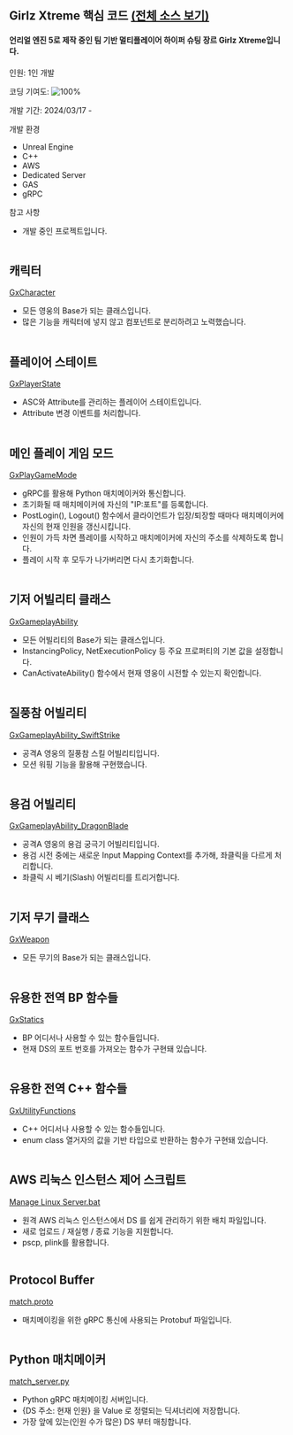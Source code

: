 ## Girlz Xtreme 핵심 코드 [(전체 소스 보기)](https://github.com/futurelabunseen/C-KyungbinCho/tree/test)

#### 언리얼 엔진 5로 제작 중인 팀 기반 멀티플레이어 하이퍼 슈팅 장르 Girlz Xtreme입니다.

인원: 1인 개발

코딩 기여도: ![100%](https://progress-bar.dev/100)

개발 기간: 2024/03/17 - 

개발 환경
- Unreal Engine
- C++
- AWS
- Dedicated Server
- GAS
- gRPC

참고 사항
- 개발 중인 프로젝트입니다.
<br/><br/>

## 캐릭터

[GxCharacter](https://github.com/diesuki4/Core_Codes/blob/main/Girlz%20Xtreme/Character/GxCharacter.h)
- 모든 영웅의 Base가 되는 클래스입니다.
- 많은 기능을 캐릭터에 넣지 않고 컴포넌트로 분리하려고 노력했습니다.
<br/><br/>

## 플레이어 스테이트

[GxPlayerState](https://github.com/diesuki4/Core_Codes/blob/main/Girlz%20Xtreme/Player/GxPlayerState.h)
- ASC와 Attribute를 관리하는 플레이어 스테이트입니다.
- Attribute 변경 이벤트를 처리합니다.
<br/><br/>

## 메인 플레이 게임 모드

[GxPlayGameMode](https://github.com/diesuki4/Core_Codes/blob/main/Girlz%20Xtreme/GameModes/GxPlayGameMode.h)
- gRPC를 활용해 Python 매치메이커와 통신합니다.
- 초기화될 때 매치메이커에 자신의 "IP:포트"를 등록합니다.
- PostLogin(), Logout() 함수에서 클라이언트가 입장/퇴장할 때마다 매치메이커에 자신의 현재 인원을 갱신시킵니다.
- 인원이 가득 차면 플레이를 시작하고 매치메이커에 자신의 주소를 삭제하도록 합니다.
- 플레이 시작 후 모두가 나가버리면 다시 초기화합니다.
<br/><br/>

## 기저 어빌리티 클래스

[GxGameplayAbility](https://github.com/diesuki4/Core_Codes/blob/main/Girlz%20Xtreme/AbilitySystem/GxGameplayAbility.h)
- 모든 어빌리티의 Base가 되는 클래스입니다.
- InstancingPolicy, NetExecutionPolicy 등 주요 프로퍼티의 기본 값을 설정합니다.
- CanActivateAbility() 함수에서 현재 영웅이 시전할 수 있는지 확인합니다.
<br/><br/>

## 질풍참 어빌리티

[GxGameplayAbility_SwiftStrike](https://github.com/diesuki4/Core_Codes/blob/main/Girlz%20Xtreme/AbilitySystem/Abilities/GxGameplayAbility_SwiftStrike.h)
- 공격A 영웅의 질풍참 스킬 어빌리티입니다.
- 모션 워핑 기능을 활용해 구현했습니다.
<br/><br/>

## 용검 어빌리티

[GxGameplayAbility_DragonBlade](https://github.com/diesuki4/Core_Codes/blob/main/Girlz%20Xtreme/AbilitySystem/Abilities/GxGameplayAbility_DragonBlade.h)
- 공격A 영웅의 용검 궁극기 어빌리티입니다.
- 용검 시전 중에는 새로운 Input Mapping Context를 추가해, 좌클릭을 다르게 처리합니다.
- 좌클릭 시 베기(Slash) 어빌리티를 트리거합니다.
<br/><br/>

## 기저 무기 클래스

[GxWeapon](https://github.com/diesuki4/Core_Codes/blob/main/Girlz%20Xtreme/Weapons/GxWeapon.h)
- 모든 무기의 Base가 되는 클래스입니다.
<br/><br/>

## 유용한 전역 BP 함수들

[GxStatics](https://github.com/diesuki4/Core_Codes/blob/main/Girlz%20Xtreme/GxStatics.h)
- BP 어디서나 사용할 수 있는 함수들입니다.
- 현재 DS의 포트 번호를 가져오는 함수가 구현돼 있습니다.
<br/><br/>

## 유용한 전역 C++ 함수들

[GxUtilityFunctions](https://github.com/diesuki4/Core_Codes/blob/main/Girlz%20Xtreme/GxUtilityFunctions.h)
- C++ 어디서나 사용할 수 있는 함수들입니다.
- enum class 열거자의 값을 기반 타입으로 반환하는 함수가 구현돼 있습니다.
<br/><br/>

## AWS 리눅스 인스턴스 제어 스크립트

[Manage Linux Server.bat](https://github.com/diesuki4/Core_Codes/blob/main/Girlz%20Xtreme/Manage%20Linux%20Server.bat)
- 원격 AWS 리눅스 인스턴스에서 DS 를 쉽게 관리하기 위한 배치 파일입니다.
- 새로 업로드 / 재실행 / 종료 기능을 지원합니다.
- pscp, plink를 활용합니다.
<br/><br/>

## Protocol Buffer

[match.proto](https://github.com/diesuki4/Core_Codes/blob/main/Girlz%20Xtreme/Matchmaker/match.proto)
- 매치메이킹을 위한 gRPC 통신에 사용되는 Protobuf 파일입니다.
<br/><br/>

## Python 매치메이커

[match_server.py](https://github.com/diesuki4/Core_Codes/blob/main/Girlz%20Xtreme/Matchmaker/match_server.py)
- Python gRPC 매치메이킹 서버입니다.
- {DS 주소: 현재 인원} 을 Value 로 정렬되는 딕셔너리에 저장합니다.
- 가장 앞에 있는(인원 수가 많은) DS 부터 매칭합니다.
